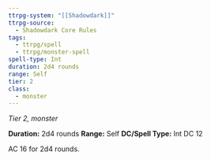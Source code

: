 ```yaml
---
ttrpg-system: "[[Shadowdark]]"
ttrpg-source:
  - Shadowdark Core Rules
tags:
  - ttrpg/spell
  - ttrpg/monster-spell
spell-type: Int
duration: 2d4 rounds
range: Self
tier: 2
class:
  - monster
---
```

*Tier 2, monster*

**Duration:** 2d4 rounds
**Range:** Self
**DC/Spell Type:** Int DC 12

AC 16 for 2d4 rounds.
